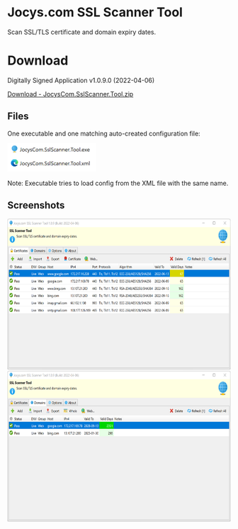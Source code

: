 # Jocys.com SSL Scanner Tool

Scan SSL/TLS certificate and domain expiry dates.

# Download

Digitally Signed Application v1.0.9.0 (2022-04-06)

[Download - JocysCom.SslScanner.Tool.zip](https://github.com/JocysCom/SslScanner/releases/download/1.0.0.0/JocysCom.SslScanner.Tool.zip)

## Files

One executable and one matching auto-created configuration file:

<img alt="Files" src="Tool/Documents/Images/JocysComSslScanner_Files.png" width="200" height="64">

Note: Executable tries to load config from the XML file with the same name.

## Screenshots

<img alt="Certificates" src="Tool/Documents/Images/JocysComSslScanner_Certificates.png" width="640" height="340">
                                                                                                               
<img alt="Domains" src="Tool/Documents/Images/JocysComSslScanner_Domains.png" width="640" height="340">
